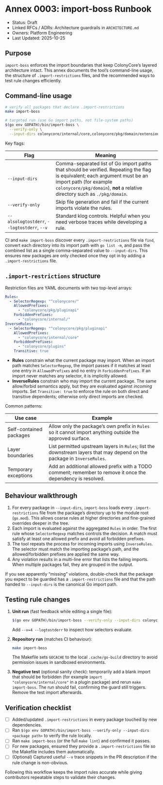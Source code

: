 # Annex 0003: import-boss Runbook

- Status: Draft
- Linked RFCs / ADRs: Architecture guardrails in `ARCHITECTURE.md`
- Owners: Platform Engineering
- Last Updated: 2025-10-25

## Purpose
`import-boss` enforces the import boundaries that keep ColonyCore’s layered architecture intact. This annex documents the tool’s command-line usage, the structure of `.import-restrictions` files, and the recommended ways to test rule changes efficiently.

## Command-line usage

```bash
# verify all packages that declare .import-restrictions
make import-boss

# targeted run (use Go import paths, not file-system paths)
$(go env GOPATH)/bin/import-boss \
  --verify-only \
  --input-dirs colonycore/internal/core,colonycore/pkg/domain/extension
```

Key flags:

| Flag | Meaning |
| --- | --- |
| `--input-dirs` | Comma-separated list of Go import paths that should be verified. Repeating the flag is equivalent; each argument must be an import path (for example `colonycore/pkg/domain`), **not** a relative directory such as `./pkg/domain`. |
| `--verify-only` | Skip file generation and fail if the current imports violate the rules. |
| `--alsologtostderr`, `--logtostderr`, `--v` | Standard klog controls. Helpful when you need verbose traces while developing a rule. |

CI and `make import-boss` discover every `.import-restrictions` file via `find`, convert each directory into its import path with `go list -m`, and pass the combined list as a single comma-separated value to `--input-dirs`. This ensures new packages are only checked once they opt in by adding a `.import-restrictions` file.

## `.import-restrictions` structure

Restriction files are YAML documents with two top-level arrays:

```yaml
Rules:
  - SelectorRegexp: "^colonycore/"
    AllowedPrefixes:
      - "colonycore/pkg/pluginapi"
    ForbiddenPrefixes:
      - "colonycore/internal/"
InverseRules:
  - SelectorRegexp: "^colonycore/pkg/pluginapi"
    AllowedPrefixes:
      - "colonycore/internal/core"
    ForbiddenPrefixes:
      - "colonycore/plugins"
    Transitive: true
```

- **Rules** constrain what the current package may import. When an import path matches `SelectorRegexp`, the import passes if it matches at least one entry in `AllowedPrefixes` and no entry in `ForbiddenPrefixes`. If an import never matches any selector, it is implicitly allowed.
- **InverseRules** constrain who may import the current package. The same allow/forbid semantics apply, but they are evaluated against *incoming* imports. Set `Transitive: true` to enforce the rule on both direct and transitive dependents; otherwise only direct imports are checked.

Common patterns:

| Use case | Example |
| --- | --- |
| Self-contained packages | Allow only the package’s own prefix in `Rules` so it cannot import anything outside the approved surface. |
| Layer boundaries | List permitted upstream layers in `Rules`; list the downstream layers that may depend on the package in `InverseRules`. |
| Temporary exceptions | Add an additional allowed prefix with a TODO comment; remember to remove it once the dependency is resolved. |

## Behaviour walkthrough

1. For every package in `--input-dirs`, `import-boss` loads every `.import-restrictions` file from the package’s directory up to the module root (`go.mod`). This allows coarse rules at higher directories and fine-grained overrides deeper in the tree.
2. Each import is evaluated against the aggregated `Rules` in order. The first rule whose `SelectorRegexp` matches controls the decision. A match must satisfy at least one allowed prefix and avoid all forbidden prefixes.
3. The tool repeats the process for incoming imports using `InverseRules`. The selector must match the importing package’s path, and the allowed/forbidden prefixes are applied the same way.
4. Any violation results in a multi-line error that lists the failing imports. When multiple packages fail, they are grouped in the output.

If you see apparently “missing” violations, double-check that the package you expect to be guarded has a `.import-restrictions` file and that the path handed to `--input-dirs` is the canonical Go import path.

## Testing rule changes

1. **Unit run** (fast feedback while editing a single file):
   ```bash
   $(go env GOPATH)/bin/import-boss --verify-only --input-dirs colonycore/internal/core
   ```
   Add `--v=4 --logtostderr` to inspect how selectors evaluate.

2. **Repository run** (matches CI behaviour):
   ```bash
   make import-boss
   ```
   The Makefile sets `GOCACHE` to the local `.cache/go-build` directory to avoid permission issues in sandboxed environments.

3. **Negative test** (optional sanity check): temporarily add a blank import that should be forbidden (for example `import _ "colonycore/internal/core"` in a plugin package) and rerun `make import-boss`. The run should fail, confirming the guard still triggers. Remove the test import afterwards.

## Verification checklist

- [ ] Added/updated `.import-restrictions` in every package touched by new dependencies.
- [ ] Ran `$(go env GOPATH)/bin/import-boss --verify-only --input-dirs <package path>` to verify the rule locally.
- [ ] Ran `make import-boss` (or the full `make lint`) and confirmed it passes.
- [ ] For new packages, ensured they provide a `.import-restrictions` file so the Makefile includes them automatically.
- [ ] (Optional) Captured useful `--v` trace snippets in the PR description if the rule change is non-obvious.

Following this workflow keeps the import rules accurate while giving contributors repeatable steps to validate their changes.
